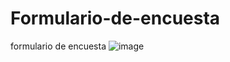 # Formulario-de-encuesta
formulario de encuesta
![image](https://user-images.githubusercontent.com/92549819/149683407-5989840b-e492-47d4-8b8b-3e0668e38c66.png)
